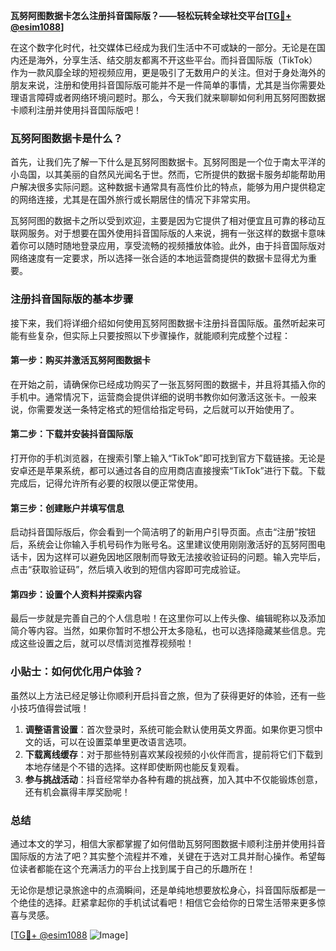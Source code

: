 **瓦努阿图数据卡怎么注册抖音国际版？——轻松玩转全球社交平台[[TG💪+ @esim1088](https://t.me/s/esim1088)]**

在这个数字化时代，社交媒体已经成为我们生活中不可或缺的一部分。无论是在国内还是海外，分享生活、结交朋友都离不开这些平台。而抖音国际版（TikTok）作为一款风靡全球的短视频应用，更是吸引了无数用户的关注。但对于身处海外的朋友来说，注册和使用抖音国际版可能并不是一件简单的事情，尤其是当你需要处理语言障碍或者网络环境问题时。那么，今天我们就来聊聊如何利用瓦努阿图数据卡顺利注册并使用抖音国际版吧！

### 瓦努阿图数据卡是什么？

首先，让我们先了解一下什么是瓦努阿图数据卡。瓦努阿图是一个位于南太平洋的小岛国，以其美丽的自然风光闻名于世。然而，它所提供的数据卡服务却能帮助用户解决很多实际问题。这种数据卡通常具有高性价比的特点，能够为用户提供稳定的网络连接，尤其是在国外旅行或长期居住的情况下非常实用。

瓦努阿图的数据卡之所以受到欢迎，主要是因为它提供了相对便宜且可靠的移动互联网服务。对于想要在国外使用抖音国际版的人来说，拥有一张这样的数据卡意味着你可以随时随地登录应用，享受流畅的视频播放体验。此外，由于抖音国际版对网络速度有一定要求，所以选择一张合适的本地运营商提供的数据卡显得尤为重要。

### 注册抖音国际版的基本步骤

接下来，我们将详细介绍如何使用瓦努阿图数据卡注册抖音国际版。虽然听起来可能有些复杂，但实际上只要按照以下步骤操作，就能顺利完成整个过程：

#### 第一步：购买并激活瓦努阿图数据卡

在开始之前，请确保你已经成功购买了一张瓦努阿图的数据卡，并且将其插入你的手机中。通常情况下，运营商会提供详细的说明书教你如何激活这张卡。一般来说，你需要发送一条特定格式的短信给指定号码，之后就可以开始使用了。

#### 第二步：下载并安装抖音国际版

打开你的手机浏览器，在搜索引擎上输入“TikTok”即可找到官方下载链接。无论是安卓还是苹果系统，都可以通过各自的应用商店直接搜索“TikTok”进行下载。下载完成后，记得允许所有必要的权限以便正常使用。

#### 第三步：创建账户并填写信息

启动抖音国际版后，你会看到一个简洁明了的新用户引导页面。点击“注册”按钮后，系统会让你输入手机号码作为账号名。这里建议使用刚刚激活好的瓦努阿图电话卡，因为这样可以避免因地区限制而导致无法接收验证码的问题。输入完毕后，点击“获取验证码”，然后填入收到的短信内容即可完成验证。

#### 第四步：设置个人资料并探索内容

最后一步就是完善自己的个人信息啦！在这里你可以上传头像、编辑昵称以及添加简介等内容。当然，如果你暂时不想公开太多隐私，也可以选择隐藏某些信息。完成这些设置之后，就可以尽情浏览推荐视频啦！

### 小贴士：如何优化用户体验？

虽然以上方法已经足够让你顺利开启抖音之旅，但为了获得更好的体验，还有一些小技巧值得尝试哦！

1. **调整语言设置**：首次登录时，系统可能会默认使用英文界面。如果你更习惯中文的话，可以在设置菜单里更改语言选项。
2. **下载离线缓存**：对于那些特别喜欢某段视频的小伙伴而言，提前将它们下载到本地存储是个不错的选择。这样即使断网也能反复观看。
3. **参与挑战活动**：抖音经常举办各种有趣的挑战赛，加入其中不仅能锻炼创意，还有机会赢得丰厚奖励呢！

### 总结

通过本文的学习，相信大家都掌握了如何借助瓦努阿图数据卡顺利注册并使用抖音国际版的方法了吧？其实整个流程并不难，关键在于选对工具并耐心操作。希望每位读者都能在这个充满活力的平台上找到属于自己的乐趣所在！

无论你是想记录旅途中的点滴瞬间，还是单纯地想要放松身心，抖音国际版都是一个绝佳的选择。赶紧拿起你的手机试试看吧！相信它会给你的日常生活带来更多惊喜与灵感。

[[TG💪+ @esim1088](https://t.me/s/esim1088) ![Image](https://i.postimg.cc/4NQfJmqS/Snipaste-2025-05-13-00-14-12.png)]